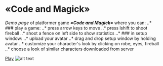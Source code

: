# «Code and Magick»

*Demo page* of platformer game _**«Code and Magick»**_ where you can:
..* ### play a game:
  ..* press arrow keys to move
  ..* press lshift to shoot fireball
  ..* shoot a fence on left side to show statistics
..* ### in setup window:
  ..* upload your avatar
  ..* drag and drop setup window by holding avatar
  ..* customize your character's look by clicking on robe, eyes, fireball
  ..* choose a look of similar characters downloaded from server

[Play](https://maryan-serpneviy.github.io/Code-and-magick/)
![alt text][logo]

[logo]: https://github.com/Maryan-Serpneviy/Code-and-magick/favicon.ico"favicon"